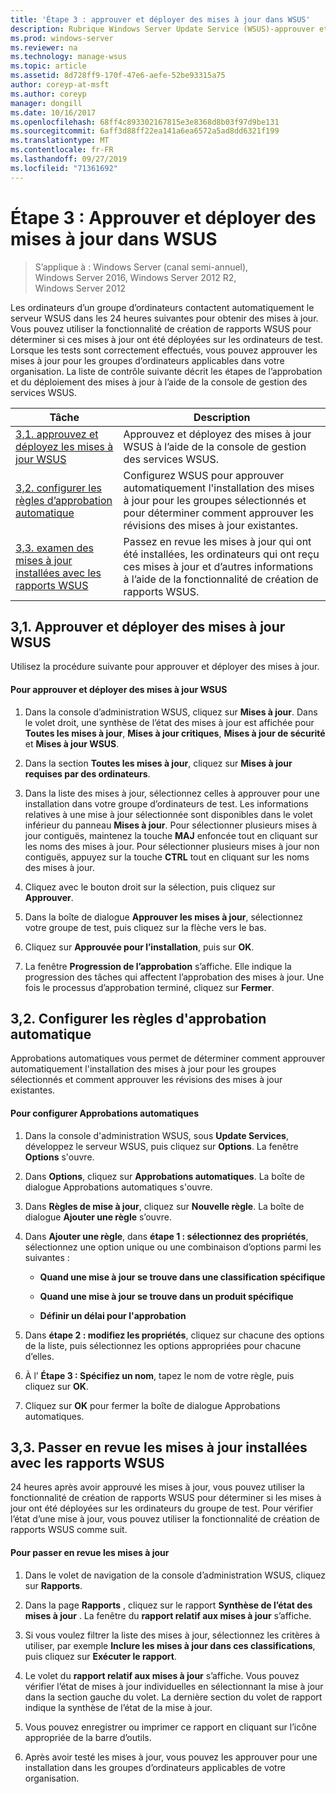 ```yaml
---
title: 'Étape 3 : approuver et déployer des mises à jour dans WSUS'
description: Rubrique Windows Server Update Service (WSUS)-approuver et déployer des mises à jour dans WSUS est l’étape 3 dans un processus en quatre étapes pour le déploiement de WSUS
ms.prod: windows-server
ms.reviewer: na
ms.technology: manage-wsus
ms.topic: article
ms.assetid: 8d728ff9-170f-47e6-aefe-52be93315a75
author: coreyp-at-msft
ms.author: coreyp
manager: dongill
ms.date: 10/16/2017
ms.openlocfilehash: 68ff4c893302167815e3e8368d8b03f97d9be131
ms.sourcegitcommit: 6aff3d88ff22ea141a6ea6572a5ad8dd6321f199
ms.translationtype: MT
ms.contentlocale: fr-FR
ms.lasthandoff: 09/27/2019
ms.locfileid: "71361692"
---
```

# <a name="step-3-approve-and-deploy-updates-in-wsus"></a>Étape 3 : Approuver et déployer des mises à jour dans WSUS

>S’applique à : Windows Server (canal semi-annuel), Windows Server 2016, Windows Server 2012 R2, Windows Server 2012

Les ordinateurs d’un groupe d’ordinateurs contactent automatiquement le serveur WSUS dans les 24 heures suivantes pour obtenir des mises à jour. Vous pouvez utiliser la fonctionnalité de création de rapports WSUS pour déterminer si ces mises à jour ont été déployées sur les ordinateurs de test. Lorsque les tests sont correctement effectués, vous pouvez approuver les mises à jour pour les groupes d’ordinateurs applicables dans votre organisation. La liste de contrôle suivante décrit les étapes de l’approbation et du déploiement des mises à jour à l’aide de la console de gestion des services WSUS.

|Tâche|Description|
|----|--------|
|[3,1. approuvez et déployez les mises à jour WSUS](3-approve-and-deploy-updates-in-wsus.md#BKM_3.1.)|Approuvez et déployez des mises à jour WSUS à l’aide de la console de gestion des services WSUS.|
|[3,2. configurer les règles d’approbation automatique](3-approve-and-deploy-updates-in-wsus.md#BKM_3.2.a.)|Configurez WSUS pour approuver automatiquement l'installation des mises à jour pour les groupes sélectionnés et pour déterminer comment approuver les révisions des mises à jour existantes.|
|[3,3. examen des mises à jour installées avec les rapports WSUS](3-approve-and-deploy-updates-in-wsus.md#BKM_3.3.)|Passez en revue les mises à jour qui ont été installées, les ordinateurs qui ont reçu ces mises à jour et d’autres informations à l’aide de la fonctionnalité de création de rapports WSUS.|

## <a name="BKM_3.1."></a>3,1. Approuver et déployer des mises à jour WSUS
Utilisez la procédure suivante pour approuver et déployer des mises à jour.

#### <a name="to-approve-and-deploy-wsus-updates"></a>Pour approuver et déployer des mises à jour WSUS

1.  Dans la console d’administration WSUS, cliquez sur **Mises à jour**. Dans le volet droit, une synthèse de l’état des mises à jour est affichée pour **Toutes les mises à jour**, **Mises à jour critiques**, **Mises à jour de sécurité** et **Mises à jour WSUS**.

2.  Dans la section **Toutes les mises à jour**, cliquez sur **Mises à jour requises par des ordinateurs**.

3.  Dans la liste des mises à jour, sélectionnez celles à approuver pour une installation dans votre groupe d’ordinateurs de test. Les informations relatives à une mise à jour sélectionnée sont disponibles dans le volet inférieur du panneau **Mises à jour**. Pour sélectionner plusieurs mises à jour contiguës, maintenez la touche **MAJ** enfoncée tout en cliquant sur les noms des mises à jour. Pour sélectionner plusieurs mises à jour non contiguës, appuyez sur la touche **CTRL** tout en cliquant sur les noms des mises à jour.

4.  Cliquez avec le bouton droit sur la sélection, puis cliquez sur **Approuver**.

5.  Dans la boîte de dialogue **Approuver les mises à jour**, sélectionnez votre groupe de test, puis cliquez sur la flèche vers le bas.

6.  Cliquez sur **Approuvée pour l’installation**, puis sur **OK**.

7.  La fenêtre **Progression de l’approbation** s’affiche. Elle indique la progression des tâches qui affectent l’approbation des mises à jour. Une fois le processus d’approbation terminé, cliquez sur **Fermer**.

## <a name="BKM_3.2.a."></a>3,2. Configurer les règles d'approbation automatique
Approbations automatiques vous permet de déterminer comment approuver automatiquement l'installation des mises à jour pour les groupes sélectionnés et comment approuver les révisions des mises à jour existantes.

#### <a name="to-configure-automatic-approvals"></a>Pour configurer Approbations automatiques

1.  Dans la console d'administration WSUS, sous **Update Services**, développez le serveur WSUS, puis cliquez sur **Options**. La fenêtre **Options** s'ouvre.

2.  Dans **Options**, cliquez sur **Approbations automatiques**. La boîte de dialogue Approbations automatiques s'ouvre.

3.  Dans **Règles de mise à jour**, cliquez sur **Nouvelle règle**. La boîte de dialogue **Ajouter une règle** s’ouvre.

4.  Dans **Ajouter une règle**, dans **étape 1 : sélectionnez des propriétés**, sélectionnez une option unique ou une combinaison d’options parmi les suivantes :

    -   **Quand une mise à jour se trouve dans une classification spécifique**

    -   **Quand une mise à jour se trouve dans un produit spécifique**

    -   **Définir un délai pour l'approbation**

5.  Dans **étape 2 : modifiez les propriétés**, cliquez sur chacune des options de la liste, puis sélectionnez les options appropriées pour chacune d’elles.

6.  À l’  **Étape 3 : Spécifiez un nom**, tapez le nom de votre règle, puis cliquez sur **OK**.

7.  Cliquez sur **OK** pour fermer la boîte de dialogue Approbations automatiques.

## <a name="BKM_3.3."></a>3,3. Passer en revue les mises à jour installées avec les rapports WSUS
24 heures après avoir approuvé les mises à jour, vous pouvez utiliser la fonctionnalité de création de rapports WSUS pour déterminer si les mises à jour ont été déployées sur les ordinateurs du groupe de test. Pour vérifier l’état d’une mise à jour, vous pouvez utiliser la fonctionnalité de création de rapports WSUS comme suit.

#### <a name="to-review-updates"></a>Pour passer en revue les mises à jour

1.  Dans le volet de navigation de la console d’administration WSUS, cliquez sur **Rapports**.

2.  Dans la page **Rapports** , cliquez sur le rapport **Synthèse de l’état des mises à jour** . La fenêtre du **rapport relatif aux mises à jour** s’affiche.

3.  Si vous voulez filtrer la liste des mises à jour, sélectionnez les critères à utiliser, par exemple **Inclure les mises à jour dans ces classifications**, puis cliquez sur **Exécuter le rapport**.

4.  Le volet du **rapport relatif aux mises à jour** s’affiche. Vous pouvez vérifier l’état de mises à jour individuelles en sélectionnant la mise à jour dans la section gauche du volet. La dernière section du volet de rapport indique la synthèse de l’état de la mise à jour.

5.  Vous pouvez enregistrer ou imprimer ce rapport en cliquant sur l’icône appropriée de la barre d’outils.

6.  Après avoir testé les mises à jour, vous pouvez les approuver pour une installation dans les groupes d’ordinateurs applicables de votre organisation.
